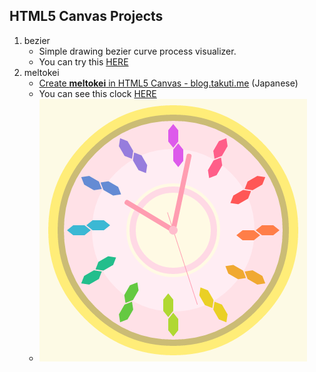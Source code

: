 ## HTML5 Canvas Projects

1. bezier
	- Simple drawing bezier curve process visualizer.
	- You can try this [HERE](http://takuti.me/dev/bezier/)
2. meltokei
	- [Create **meltokei** in HTML5 Canvas - blog.takuti.me](http://blog.takuti.me/meltokei/) (Japanese)
	- You can see this clock [HERE](http://takuti.me/dev/meltokei/)
	-	![meltokei](meltokei/meltokei.png)
